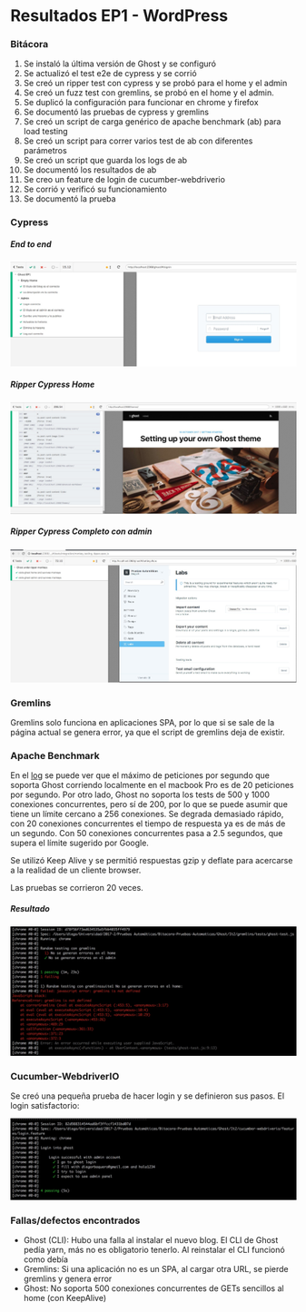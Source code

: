 # Resultados EP1 - WordPress

### Bitácora
1. Se instaló la última versión de Ghost y se configuró
1. Se actualizó el test e2e de cypress y se corrió
1. Se creó un ripper test con cypress y se probó para el home y el admin
1. Se creó un fuzz test con gremlins, se probó en el home y el admin.
1. Se duplicó la configuración para funcionar en chrome y firefox
1. Se documentó las pruebas de cypress y gremlins
1. Se creó un script de carga genérico de apache benchmark (ab) para load testing
1. Se creó un script para correr varios test de ab con diferentes parámetros
1. Se creó un script que guarda los logs de ab
1. Se documentó los resultados de ab
1. Se creo un feature de login de cucumber-webdriverio
1. Se corrió y verificó su funcionamiento
1. Se documentó la prueba

### Cypress

##### End to end
![](img/Resultado-e2e.jpg)

##### Ripper Cypress Home
![](img/Resultado-Ripper-Cypress.jpg)

##### Ripper Cypress Completo con admin
![](img/Resultado-Ripper-Completo.jpg)

### Gremlins

Gremlins solo funciona en aplicaciones SPA, por lo que si se sale de la página actual se genera error, ya que el script de gremlins deja de existir.

### Apache Benchmark

En el [log](apache-benchmark/results.log) se puede ver que el máximo de peticiones por segundo que soporta Ghost corriendo localmente en el macbook Pro es de 20 peticiones por segundo.
Por otro lado, Ghost no soporta los tests de 500 y 1000 conexiones concurrentes, pero sí de 200, por lo que se puede asumir que tiene un límite cercano a 256 conexiones.
Se degrada demasiado rápido, con 20 conexiones concurrentes el tiempo de respuesta ya es de más de un segundo. Con 50 conexiones concurrentes pasa a 2.5 segundos, que supera el límite sugerido por Google.

Se utilizó Keep Alive y se permitió respuestas gzip y deflate para acercarse a la realidad de un cliente browser.

Las pruebas se corrieron 20 veces.

##### Resultado
![](img/Gremlins.jpg)

### Cucumber-WebdriverIO

Se creó una pequeña prueba de hacer login y se definieron sus pasos. El login satisfactorio:

![](img/cucumber.jpg)

### Fallas/defectos encontrados
- Ghost (CLI): Hubo una falla al instalar el nuevo blog. El CLI de Ghost pedía yarn, más no es obligatorio tenerlo. Al reinstalar el CLI funcionó como debía
- Gremlins: Si una aplicación no es un SPA, al cargar otra URL, se pierde gremlins y genera error
- Ghost: No soporta 500 conexiones concurrentes de GETs sencillos al home (con KeepAlive)